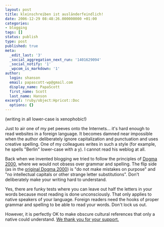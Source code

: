 ```yaml
---
layout: post
title: kleinschreiben ist ausländerfeindlich!
date: 2006-12-29 08:48:26.000000000 +01:00
categories:
- blogging
tags: []
status: publish
type: post
published: true
meta:
  _edit_last: '3'
  _social_aggregation_next_run: '1401629094'
  _social_notify: '1'
  _wpcom_is_markdown: '1'
author:
  login: shanson
  email: papascott-wp@gmail.com
  display_name: PapaScott
  first_name: Scott
  last_name: Hanson
excerpt: !ruby/object:Hpricot::Doc
  options: {}
---
```

<p>(writing in all lower-case is xenophobic!)</p>
<p>Just to air one of my pet peeves onto the Internets... it's hard enough to read websites in a foreign language. It becomes damned near impossible when the author deliberately ignore capitalization and punctuation and uses creative spelling. One of my colleagues writes in such a style (for example, he spells "Berlin" lower-case with a y). I cannot read his weblog at all.</p>
<p>Back when we invented blogging we tried to follow the principles of <a href="http://www.sexyjazz.de/world/d2k/">Dogma 2000</a>, where we would not obsess over grammar and spelling. The flip side (as in the <a href="http://web.archive.org/web/20001202025800/netdyslexia.editthispage.com/dogma2000">original Dogma 2000</a>) is "do not make mistakes on purpose" and "no intellectual capitals or other strange letter substitutions". Don't deliberately make your writing hard to understand.</p>
<p>Yes, there are funky tests where you can leave out half the letters in your words because most reading is done unconsciously. That only applies to native speakers of your language. Foreign readers need the hooks of proper grammar and spelling to be able to read your words. Don't lock us out.</p>
<p>However, it is perfectly OK to make obscure cultural references that only a native could understand. <a href="http://www.tvacres.com/admascots_bartles.htm">We thank you for your support.</a></p>
